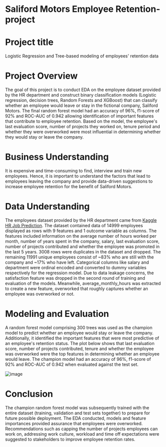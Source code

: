 # Saliford Motors Employee Retention-project
# Project title
Logistic Regression and Tree-based modeling of employees' retention data

# Project Overview
The goal of this project is to conduct EDA on the employee dataset provided by the HR department and construct binary classification models (Logistic regression, decision trees, Random Forests and XGBoost) that can classify whether an employee would leave or stay in the fictional company, Saliford Motors. 
The final random forest model had an accuracy of 96%, f1-score of 92% and ROC-AUC of 0.942 allowing identification of important features that contribute to employee retention. Based on the model, the employee's last evaluation score, number of projects they worked on, tenure period
and whether they were overworked were most influential in determining whether they would stay or leave the company. 

# Business Understanding
It is expensive and time-consuming to find, interview and train new employees. Hence, it is important to understand the factors that lead to employees leaving the company and provide data-driven suggestions to increase employee retention for the benefit of Saliford Motors. 

# Data Understanding 
The employees dataset provided by the HR department came from [Kaggle HR Job Prediction](https://www.kaggle.com/datasets/mfaisalqureshi/hr-analytics-and-job-prediction?select=HR_comma_sep.csv). The dataset contained data of 14999 employees displayed as rows with 9 features and 1 outcome variable as columns. 
The features included information on the average number of hours worked per month,  number of years spent in the company, salary, last evaluation score, number of projects contributed and whether the employee was promoted in the last 5 years. 3008 rows were duplicates in the dataset and dropped.
The remaining 11991 unique employees consist of ~83% who are still with the company and ~17% who have left. Categorical columns like salary and department were ordinal encoded and converted to dummy variables respectively for the regression model. Due to data leakage concerns, 
the satisfaction feature was dropped in the second round of training and evaluation of the models. Meanwhile, average_monthly_hours was extracted to create a new feature, overworked that roughly captures whether an employee was overworked or not. 

# Modeling and Evaluation
A random forest model comprising 300 trees was used as the champion model to predict whether an employee would stay or leave the company. Additionally, it identified the important features that were most predictive of an employee's retention status. The plot below shows that 
last evaluation score, number of projects contributed, tenure and whether the employee was overworked were the top features in determining whether an employee would leave. The champion model had an accuracy of 96%, f1-score of 92% and ROC-AUC of 0.942 when evaluated against the test set. 
      
  ![image](https://github.com/kayneong/TikTok-videos-claims-project/assets/150570357/0abc1946-de70-47ce-88a5-ddb5bf45110f)


# Conclusion
The champion random forest model was subsequently trained with the entire dataset (training, validation and test sets together) to prepare for future possible deployment. The EDA conducted, models and feature importances provided assurance that employees were overworked. 
Recommendations such as capping the number of projects employees can work on, addressing work culture, workload and time off expectations were suggested to stakeholders to improve employee retention rates. 
